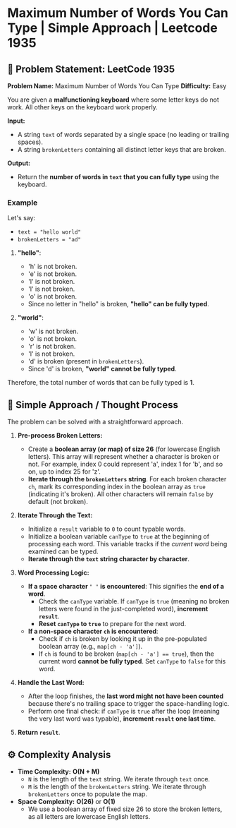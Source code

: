 
# Maximum Number of Words You Can Type | Simple Approach | Leetcode 1935


## 📖 Problem Statement: LeetCode 1935

**Problem Name:** Maximum Number of Words You Can Type
**Difficulty:** Easy

You are given a **malfunctioning keyboard** where some letter keys do not work. All other keys on the keyboard work properly.

**Input:**
*   A string `text` of words separated by a single space (no leading or trailing spaces).
*   A string `brokenLetters` containing all distinct letter keys that are broken.

**Output:**
*   Return the **number of words in `text` that you can fully type** using the keyboard.

### Example

Let's say:
*   `text = "hello world"`
*   `brokenLetters = "ad"`

1.  **"hello"**:
    *   'h' is not broken.
    *   'e' is not broken.
    *   'l' is not broken.
    *   'l' is not broken.
    *   'o' is not broken.
    *   Since no letter in "hello" is broken, **"hello" can be fully typed**.

2.  **"world"**:
    *   'w' is not broken.
    *   'o' is not broken.
    *   'r' is not broken.
    *   'l' is not broken.
    *   'd' is broken (present in `brokenLetters`).
    *   Since 'd' is broken, **"world" cannot be fully typed**.

Therefore, the total number of words that can be fully typed is **1**.

## 🧠 Simple Approach / Thought Process

The problem can be solved with a straightforward approach.

1.  **Pre-process Broken Letters:**
    *   Create a **boolean array (or map) of size 26** (for lowercase English letters). This array will represent whether a character is broken or not. For example, index 0 could represent 'a', index 1 for 'b', and so on, up to index 25 for 'z'.
    *   **Iterate through the `brokenLetters` string**. For each broken character `ch`, mark its corresponding index in the boolean array as `true` (indicating it's broken). All other characters will remain `false` by default (not broken).

2.  **Iterate Through the Text:**
    *   Initialize a `result` variable to `0` to count typable words.
    *   Initialize a boolean variable `canType` to `true` at the beginning of processing each word. This variable tracks if the *current word* being examined can be typed.
    *   **Iterate through the `text` string character by character**.

3.  **Word Processing Logic:**
    *   **If a space character `' '` is encountered**: This signifies the **end of a word**.
        *   Check the `canType` variable. If `canType` is `true` (meaning no broken letters were found in the just-completed word), **increment `result`**.
        *   **Reset `canType` to `true`** to prepare for the next word.
    *   **If a non-space character `ch` is encountered**:
        *   Check if `ch` is broken by looking it up in the pre-populated boolean array (e.g., `map[ch - 'a']`).
        *   If `ch` is found to be broken (`map[ch - 'a'] == true`), then the current word **cannot be fully typed**. Set `canType` to `false` for this word.

4.  **Handle the Last Word:**
    *   After the loop finishes, the **last word might not have been counted** because there's no trailing space to trigger the space-handling logic.
    *   Perform one final check: if `canType` is `true` after the loop (meaning the very last word was typable), **increment `result` one last time**.

5.  **Return `result`**.

## ⚙️ Complexity Analysis

*   **Time Complexity:** **O(N + M)**
    *   `N` is the length of the `text` string. We iterate through `text` once.
    *   `M` is the length of the `brokenLetters` string. We iterate through `brokenLetters` once to populate the map.
*   **Space Complexity:** **O(26)** or **O(1)**
    *   We use a boolean array of fixed size 26 to store the broken letters, as all letters are lowercase English letters.
```